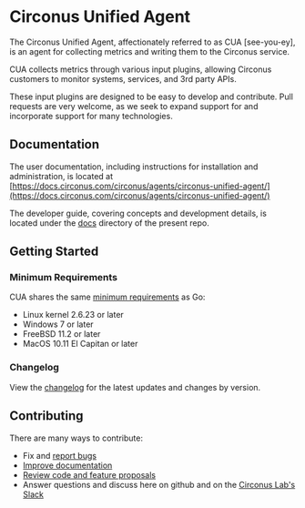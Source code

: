 # Circonus Unified Agent

The Circonus Unified Agent, affectionately referred to as CUA [see-you-ey], is an agent for collecting metrics and writing them to the Circonus service.

CUA collects metrics through various input plugins, allowing Circonus customers to monitor systems, services, and 3rd party APIs.

These input plugins are designed to be easy to develop and contribute. Pull requests are very welcome, as we seek to expand support for and incorporate support for many technologies.

## Documentation

The user documentation, including instructions for installation and administration, is located at [https://docs.circonus.com/circonus/agents/circonus-unified-agent/](https://docs.circonus.com/circonus/agents/circonus-unified-agent/)

The developer guide, covering concepts and development details, is located under the [docs](/docs) directory of the present repo.

## Getting Started

### Minimum Requirements

CUA shares the same [minimum requirements](https://github.com/golang/go/wiki/MinimumRequirements) as Go:

- Linux kernel 2.6.23 or later
- Windows 7 or later
- FreeBSD 11.2 or later
- MacOS 10.11 El Capitan or later

### Changelog

View the [changelog](/CHANGELOG.md) for the latest updates and changes by
version.

## Contributing

There are many ways to contribute:

- Fix and [report bugs](https://github.com/circonus-labs/circonus-unified-agent/issues/new)
- [Improve documentation](https://github.com/circonus-labs/circonus-unified-agent/issues?q=is%3Aopen+label%3Adocumentation)
- [Review code and feature proposals](https://github.com/circonus-labs/circonus-unified-agent/pulls)
- Answer questions and discuss here on github and on the [Circonus Lab's Slack](http://slack.s.circonus.com/)
